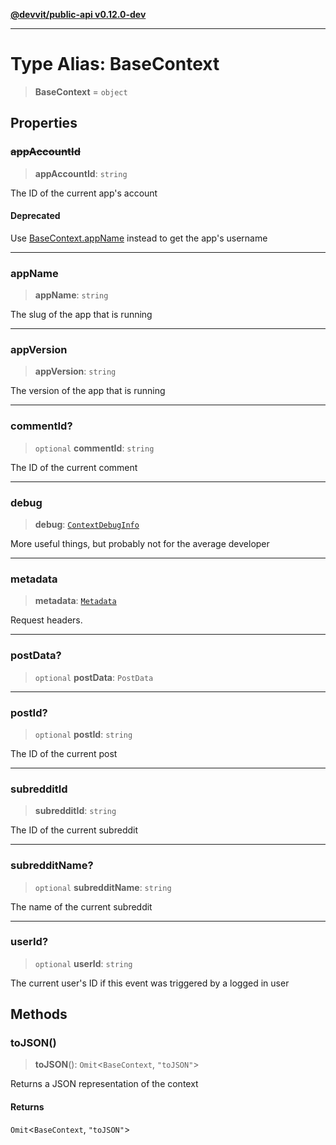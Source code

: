 [**@devvit/public-api v0.12.0-dev**](../README.md)

---

# Type Alias: BaseContext

> **BaseContext** = `object`

## Properties

<a id="appaccountid"></a>

### ~~appAccountId~~

> **appAccountId**: `string`

The ID of the current app's account

#### Deprecated

Use [BaseContext.appName](#appname) instead to get the app's username

---

<a id="appname"></a>

### appName

> **appName**: `string`

The slug of the app that is running

---

<a id="appversion"></a>

### appVersion

> **appVersion**: `string`

The version of the app that is running

---

<a id="commentid"></a>

### commentId?

> `optional` **commentId**: `string`

The ID of the current comment

---

<a id="debug"></a>

### debug

> **debug**: [`ContextDebugInfo`](ContextDebugInfo.md)

More useful things, but probably not for the average developer

---

<a id="metadata"></a>

### metadata

> **metadata**: [`Metadata`](Metadata.md)

Request headers.

---

<a id="postdata"></a>

### postData?

> `optional` **postData**: `PostData`

---

<a id="postid"></a>

### postId?

> `optional` **postId**: `string`

The ID of the current post

---

<a id="subredditid"></a>

### subredditId

> **subredditId**: `string`

The ID of the current subreddit

---

<a id="subredditname"></a>

### subredditName?

> `optional` **subredditName**: `string`

The name of the current subreddit

---

<a id="userid"></a>

### userId?

> `optional` **userId**: `string`

The current user's ID if this event was triggered by a logged in user

## Methods

<a id="tojson"></a>

### toJSON()

> **toJSON**(): `Omit`\<`BaseContext`, `"toJSON"`\>

Returns a JSON representation of the context

#### Returns

`Omit`\<`BaseContext`, `"toJSON"`\>
